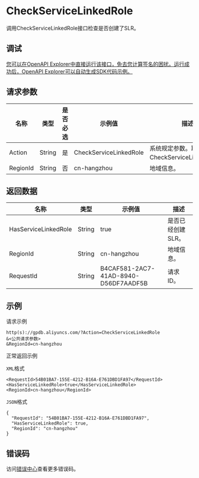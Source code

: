 # CheckServiceLinkedRole

调用CheckServiceLinkedRole接口检查是否创建了SLR。

## 调试

[您可以在OpenAPI Explorer中直接运行该接口，免去您计算签名的困扰。运行成功后，OpenAPI Explorer可以自动生成SDK代码示例。](https://api.aliyun.com/#product=gpdb&api=CheckServiceLinkedRole&type=RPC&version=2016-05-03)

## 请求参数

|名称|类型|是否必选|示例值|描述|
|--|--|----|---|--|
|Action|String|是|CheckServiceLinkedRole|系统规定参数。取值：CheckServiceLinkedRole。 |
|RegionId|String|否|cn-hangzhou|地域信息。 |

## 返回数据

|名称|类型|示例值|描述|
|--|--|---|--|
|HasServiceLinkedRole|String|true|是否已经创建SLR。 |
|RegionId|String|cn-hangzhou|地域信息。 |
|RequestId|String|B4CAF581-2AC7-41AD-8940-D56DF7AADF5B|请求ID。 |

## 示例

请求示例

```
http(s)://gpdb.aliyuncs.com/?Action=CheckServiceLinkedRole
&<公共请求参数>
&RegionId=cn-hangzhou
```

正常返回示例

`XML`格式

```
<RequestId>54B01BA7-155E-4212-B16A-E761DBD1FA97</RequestId>
<HasServiceLinkedRole>true</HasServiceLinkedRole>
<RegionId>cn-hangzhou</RegionId>
```

`JSON`格式

```
{
  "RequestId": "54B01BA7-155E-4212-B16A-E761DBD1FA97",
  "HasServiceLinkedRole": true,
  "RegionId": "cn-hangzhou"
}
```

## 错误码

访问[错误中心](https://error-center.alibabacloud.com/status/product/gpdb)查看更多错误码。

